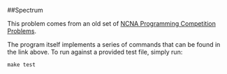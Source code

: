 ##Spectrum

This problem comes from an old set of [NCNA Programming Competition Problems](http://ncna-region.unl.edu/regional_2013_final.pdf).

The program itself implements a series of commands that can be found in the link above. To run against a provided test file, simply run:

`make test`
